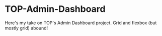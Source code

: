 # TOP-Admin-Dashboard

Here's my take on TOP's Admin Dashboard project. Grid and flexbox (but mostly grid) abound! 
